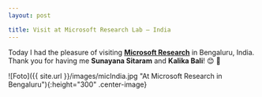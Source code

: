 ```yaml
---
layout: post

title: Visit at Microsoft Research Lab – India
---
```


Today I had the pleasure of visiting <a href="https://www.microsoft.com/en-us/research/lab/microsoft-research-india/" target="_blank" rel="noopener"><strong>Microsoft Research</strong></a> in Bengaluru, India.
Thank you for having me <strong>Sunayana Sitaram</strong> and <strong>Kalika Bali</strong>! &#128522; &#128075;

![Foto]({{ site.url }}/images/micIndia.jpg "At Microsoft Research in Bengaluru"){:height="300" .center-image}
